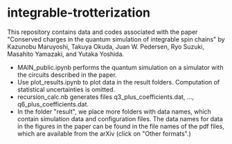 # integrable-trotterization

This repository contains data and codes associated with the paper "Conserved charges in the quantum simulation of integrable spin chains" by 
Kazunobu Maruyoshi, Takuya Okuda, Juan W. Pedersen, Ryo Suzuki, Masahito Yamazaki, and Yutaka Yoshida.

- MAIN_public.ipynb performs the quantum simulation on a simulator with the circuits described in the paper.
- Use plot_results.ipynb to plot data in the result folders.  Computation of statistical uncertainties is omitted.
- recursion_calc.nb generates files q3_plus_coefficients.dat, ..., q6_plus_coefficients.dat.
- In the folder "result", we place more folders with data names, which contain simulation data and configuration files.  The data names for data in the figures in the paper can be found in the file names of the pdf files, which are available from the arXiv (click on "Other formats".)
